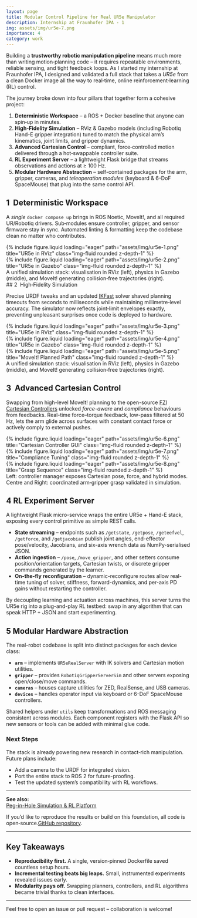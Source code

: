 ```yaml
---
layout: page
title: Modular Control Pipeline for Real UR5e Manipulator
description: Internship at Fraunhofer IPA - 1
img: assets/img/ur5e-7.png
importance: 4
category: work
---
```


Building a **trustworthy robotic manipulation pipeline** means much more than writing motion‑planning code – it requires repeatable environments, reliable sensing, and tight feedback loops. As I started my internship at Fraunhofer IPA, I designed and validated a full stack that takes a *UR5e* from a clean Docker image all the way to real‑time, online reinforcement‑learning (RL) control.

The journey broke down into four pillars that together form a cohesive project:

1. **Deterministic Workspace** – a ROS + Docker baseline that anyone can spin‑up in minutes.
2. **High‑Fidelity Simulation** – RViz & Gazebo models (including Robotiq Hand-E gripper integration) tuned to match the physical arm’s kinematics, joint limits, and gripper dynamics.
3. **Advanced Cartesian Control** – compliant, force‑controlled motion delivered through a hot‑swappable controller suite.
4. **RL Experiment Server** – a lightweight Flask bridge that streams observations and actions at ≥ 100 Hz.
5. **Modular Hardware Abstraction** – self-contained packages for the arm, gripper, cameras, and *teleoperation modules* (keyboard & 6-DoF SpaceMouse) that plug into the same control API.



## 1  Deterministic Workspace

A *single* `docker compose up` brings in ROS Noetic, MoveIt!, and all required UR/Robotiq drivers.  Sub‑modules ensure controller, gripper, and sensor firmware stay in sync.  Automated linting & formatting keep the codebase clean no matter who contributes.
<div class="row">
    <div class="col-sm mt-3 mt-md-0">
        {% include figure.liquid loading="eager" path="assets/img/ur5e-1.png" title="UR5e in RViz" class="img-fluid rounded z-depth-1" %}
    </div>
    <div class="col-sm mt-3 mt-md-0">
        {% include figure.liquid loading="eager" path="assets/img/ur5e-2.png" title="UR5e in Gazebo" class="img-fluid rounded z-depth-1" %}
    </div>
</div>
<div class="caption">
    A unified simulation stack: visualisation in RViz (left), physics in Gazebo (middle), and MoveIt! generating collision‑free trajectories (right).
</div>
## 2  High‑Fidelity Simulation

Precise URDF tweaks and an updated [IKFast](https://docs.ros.org/en/kinetic/api/moveit_tutorials/html/doc/ikfast/ikfast_tutorial.html) solver shaved planning timeouts from seconds to milliseconds while maintaining millimetre‑level accuracy.  The simulator now reflects joint‑limit envelopes exactly, preventing unpleasant surprises once code is deployed to hardware.
<div class="row">
    <div class="col-sm mt-3 mt-md-0">
        {% include figure.liquid loading="eager" path="assets/img/ur5e-3.png" title="UR5e in RViz" class="img-fluid rounded z-depth-1" %}
    </div>
    <div class="col-sm mt-3 mt-md-0">
        {% include figure.liquid loading="eager" path="assets/img/ur5e-4.png" title="UR5e in Gazebo" class="img-fluid rounded z-depth-1" %}
    </div>
    <div class="col-sm mt-3 mt-md-0">
        {% include figure.liquid loading="eager" path="assets/img/ur5e-5.png" title="MoveIt! Planned Path" class="img-fluid rounded z-depth-1" %}
    </div>
</div>
<div class="caption">
    A unified simulation stack: visualisation in RViz (left), physics in Gazebo (middle), and MoveIt! generating collision‑free trajectories (right).
</div>

## 3  Advanced Cartesian Control
Swapping from high-level MoveIt! planning to the open-source [FZI Cartesian Controllers](https://github.com/fzi-forschungszentrum-informatik/cartesian_controllers/tree/ros1) unlocked *force-aware* and *compliance* behaviours from feedbacks.  Real-time force–torque feedback, low-pass filtered at 50 Hz, lets the arm glide across surfaces with constant contact force or actively comply to external pushes.

<div class="row">
    <div class="col-sm mt-3 mt-md-0">
        {% include figure.liquid loading="eager" path="assets/img/ur5e-6.png" title="Cartesian Controller GUI" class="img-fluid rounded z-depth-1" %}
    </div>
    <div class="col-sm mt-3 mt-md-0">
        {% include figure.liquid loading="eager" path="assets/img/ur5e-7.png" title="Compliance Tuning" class="img-fluid rounded z-depth-1" %}
    </div>
    <div class="col-sm mt-3 mt-md-0">
        {% include figure.liquid loading="eager" path="assets/img/ur5e-8.png" title="Grasp Sequence" class="img-fluid rounded z-depth-1" %}
    </div>
</div>
<div class="caption">
    Left: controller manager exposes Cartesian pose, force, and hybrid modes.  Centre and Right: coordinated arm‑gripper grasp validated in simulation.
</div>

## 4  RL Experiment Server  

A lightweight Flask micro-service wraps the entire UR5e + Hand-E stack, exposing every control primitive as simple REST calls.  

* **State streaming** – endpoints such as `/getstate`, `/getpose`, `/geteefvel`, `/getforce`, and `/getjacobian` publish joint angles, end-effector pose/velocity, Jacobians, and six-axis wrench data as NumPy-serialised JSON.  
* **Action ingestion** – `/pose`, `/move_gripper`, and other setters consume position/orientation targets, Cartesian twists, or discrete gripper commands generated by the learner.  
* **On-the-fly reconfiguration** – dynamic-reconfigure routes allow real-time tuning of solver, stiffness, forward-dynamics, and per-axis PD gains without restarting the controller.   

By decoupling learning and actuation across machines, this server turns the UR5e rig into a plug-and-play RL testbed: swap in any algorithm that can speak HTTP + JSON and start experimenting.


## 5 Modular Hardware Abstraction

The real-robot codebase is split into distinct packages for each device class:

- **`arm`** – implements `UR5eRealServer` with IK solvers and Cartesian motion utilities.  
- **`gripper`** – provides `RobotiqGripperServerSim` and other servers exposing open/close/move commands.  
- **`cameras`** – houses capture utilities for ZED, RealSense, and USB cameras.  
- **`devices`** – handles operator input via keyboard or 6-DoF SpaceMouse controllers.

Shared helpers under `utils` keep transformations and ROS messaging consistent across modules. Each component registers with the Flask API so new sensors or tools can be added with minimal glue code.


### Next Steps

The stack is already powering new research in contact‑rich manipulation.  Future plans include:

* Add a camera to the URDF for integrated vision.
* Port the entire stack to ROS 2 for future-proofing.
* Test the updated system’s compatibility with RL workflows.

---

**See also:**  
[Peg-in-Hole Simulation & RL Platform](/projects/9_project/)

If you’d like to reproduce the results or build on this foundation, all code is open‑source.[GitHub repository](https://github.com/fmdazhar/ur5e_iff/tree/main/real).

---

## Key Takeaways

* **Reproducibility first.** A single, version‑pinned Dockerfile saved countless setup hours.
* **Incremental testing beats big leaps.** Small, instrumented experiments revealed issues early.
* **Modularity pays off.** Swapping planners, controllers, and RL algorithms became trivial thanks to clean interfaces.

---


Feel free to open an issue or pull request – collaboration is welcome!


